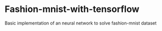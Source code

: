 # Fashion-mnist-with-tensorflow
 Basic implementation of an neural network to solve fashion-mnist dataset
